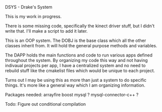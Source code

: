 DSYS - Drake's System

This is my work in progress. 

There is some missing code, specifically the kinect driver stuff, but I didn't write that. 
I'll make a script to add it later. 

This is an OOP system. 
The DOBJ is the base class which all the other classes inherit from. 
It will hold the general purpose methods and variables. 

The DAPP holds the main functions and code to run various apps defined throughout the system. 
By organizing my code this way and not having indivaual projects per app, 
I have a centralized system and no need to rebuild stuff like the cmakelist files which would be unique to each project. 

Turns out I may be using this as more than just a system to do specific things. 
It's more like a general way which I am organizing information. 

Packages needed: 
arrayfire
boost
mysql ?
mysql-connector-c++ ?

Todo: Figure out conditional compilation
